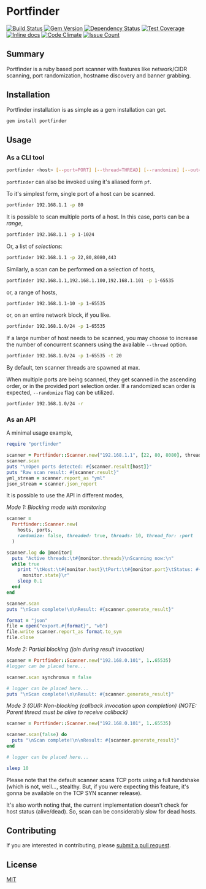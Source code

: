 # Portfinder

[![Build Status](https://travis-ci.org/at-shakil/portfinder.svg?branch=master)](https://travis-ci.org/at-shakil/portfinder)
[![Gem Version](https://badge.fury.io/rb/portfinder.svg)](https://badge.fury.io/rb/portfinder)
[![Dependency Status](https://gemnasium.com/badges/github.com/at-shakil/portfinder.svg)](https://gemnasium.com/github.com/at-shakil/portfinder)
[![Test Coverage](https://codeclimate.com/github/at-shakil/portfinder/badges/coverage.svg)](https://codeclimate.com/github/at-shakil/portfinder/coverage)
[![Inline docs](http://inch-ci.org/github/at-shakil/portfinder.svg?branch=master)](http://inch-ci.org/github/at-shakil/portfinder)
[![Code Climate](https://codeclimate.com/github/at-shakil/portfinder/badges/gpa.svg)](https://codeclimate.com/github/at-shakil/portfinder)
[![Issue Count](https://codeclimate.com/github/at-shakil/portfinder/badges/issue_count.svg)](https://codeclimate.com/github/at-shakil/portfinder)

## Summary

Portfinder is a ruby based port scanner with features like network/CIDR
scanning, port randomization, hostname discovery and banner grabbing.

## Installation

Portfinder installation is as simple as a gem installation can get.

```sh
gem install portfinder
```

## Usage

### As a CLI tool

```sh
portfinder <host> [--port=PORT] [--thread=THREAD] [--randomize] [--out=OUT_FILE] [--verbose]
```

`portfinder` can also be invoked using it's aliased form `pf`.

To it's simplest form, single port of a host can be scanned.

```sh
portfinder 192.168.1.1 -p 80
```

It is possible to scan multiple ports of a host. In this case, ports can be a
*range*,

```sh
portfinder 192.168.1.1 -p 1-1024
```

Or, a list of *selections*:

```sh
portfinder 192.168.1.1 -p 22,80,8080,443
```

Similarly, a scan can be performed on a selection of hosts,

```sh
portfinder 192.168.1.1,192.168.1.100,192.168.1.101 -p 1-65535
```

or, a range of hosts,

```sh
portfinder 192.168.1.1-10 -p 1-65535
```

or, on an entire network block, if you like.

```sh
portfinder 192.168.1.0/24 -p 1-65535
```

If a large number of host needs to be scanned, you may choose to increase the
number of concurrent scanners using the available `--thread` option.

```sh
portfinder 192.168.1.0/24 -p 1-65535 -t 20
```

By default, ten scanner threads are spawned at max.

When multiple ports are being scanned, they get scanned in the ascending order,
or in the provided port selection order. If a randomized scan order is expected,
`--randomize` flag can be utilized.

```sh
portfinder 192.168.1.0/24 -r
```

### As an API

A minimal usage example,

```ruby
require "portfinder"

scanner = Portfinder::Scanner.new("192.168.1.1", [22, 80, 8080], threads = 5)
scanner.scan
puts "\nOpen ports detected: #{scanner.result[host]}"
puts "Raw scan result: #{scanner.result}"
yml_stream = scanner.report_as "yml"
json_stream = scanner.json_report
```

It is possible to use the API in different modes,

*Mode 1: Blocking mode with monitoring*

```ruby
scanner =
  Portfinder::Scanner.new(
    hosts, ports,
    randomize: false, threaded: true, threads: 10, thread_for: :port
  )

scanner.log do |monitor|
  puts "Active threads:\t#{monitor.threads}\nScanning now:\n"
  while true
    print "\tHost:\t#{monitor.host}\tPort:\t#{monitor.port}\tStatus: #{
      monitor.state}\r"
    sleep 0.1
  end
end

scanner.scan
puts "\nScan complete!\n\nResult: #{scanner.generate_result}"

format = "json"
file = open("export.#{format}", "wb")
file.write scanner.report_as format.to_sym
file.close
```

*Mode 2: Partial blocking (join during result invocation)*

```ruby
scanner = Portfinder::Scanner.new("192.168.0.101", 1..65535)
#logger can be placed here...

scanner.scan synchronus = false

# logger can be placed here...
puts "\nScan complete!\n\nResult: #{scanner.generate_result}"
```

*Mode 3 (GUI): Non-blocking (callback invocation upon completion)
(NOTE: Parent thread must be alive to receive callback)*

```ruby
scanner = Portfinder::Scanner.new("192.168.0.101", 1..65535)

scanner.scan(false) do
  puts "\nScan complete!\n\nResult: #{scanner.generate_result}"
end

# logger can be placed here...

sleep 10
```

Please note that the default scanner scans TCP ports using a full handshake
(which is not, well..., stealthy. But, if you were expecting this feature, it's
gonna be available on the TCP SYN scanner release).

It's also worth noting that, the current implementation doesn't check for host
status (alive/dead). So, scan can be considerably slow for dead hosts.

## Contributing

If you are interested in contributing, please [submit a pull request](https://help.github.com/articles/about-pull-requests/).

## License

[MIT](http://opensource.org/licenses/MIT)
